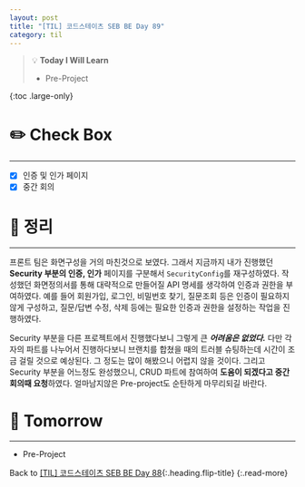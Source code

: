 ```yaml
---
layout: post
title: "[TIL] 코드스테이츠 SEB BE Day 89"
category: til
---
```

> 💡 **Today I Will Learn**
>
> * Pre-Project

{:toc .large-only}

# ✏️ Check Box
***

* [x] <label>인증 및 인가 페이지</label>
* [x] <label>중간 회의</label>

# 📌 정리
***

프론트 팀은 화면구성을 거의 마친것으로 보였다. 그래서 지금까지 내가 진행했던 **Security 부분의 인증, 인가** 페이지를 구분해서 `SecurityConfig`를 재구성하였다. 작성했던 화면정의서를 통해 대략적으로 만들어질 API 명세를 생각하여 인증과 권한을 부여하였다. 예를 들어 회원가입, 로그인, 비밀번호 찾기, 질문조회 등은 인증이 필요하지 않게 구성하고, 질문/답변 수정, 삭제 등에는 필요한 인증과 권한을 설정하는 작업을 진행하였다.

Security 부분을 다른 프로젝트에서 진행했다보니 그렇게 큰 ***어려움은 없었다.*** 다만 각자의 파트를 나누어서 진행하다보니 브랜치를 합쳤을 때의 트러블 슈팅하는데 시간이 조금 걸릴 것으로 예상된다. 그 정도는 많이 해봤으니 어렵지 않을 것이다. 그리고 Security 부분을 어느정도 완성했으니, CRUD 파트에 참여하여 **도움이 되겠다고 중간회의때 요청**하였다. 얼마남지않은 Pre-project도 순탄하게 마무리되길 바란다.

# 🎯 Tomorrow
***

* Pre-Project

Back to [[TIL] 코드스테이츠 SEB BE Day 88](220831-til){:.heading.flip-title}
{:.read-more}